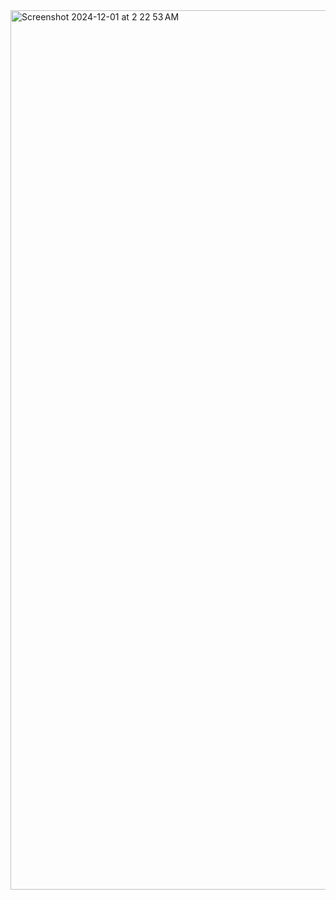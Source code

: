 <img width="1407" alt="Screenshot 2024-12-01 at 2 22 53 AM" src="https://github.com/user-attachments/assets/ec0b3ff3-9b33-47b5-a83c-2843cb94c811">
